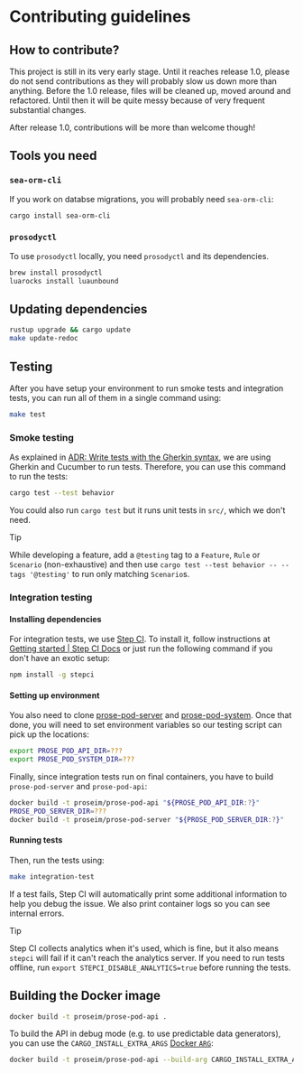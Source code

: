 # Contributing guidelines

## How to contribute?

This project is still in its very early stage. Until it reaches release 1.0, please do not send contributions as they will probably slow us down more than anything. Before the 1.0 release, files will be cleaned up, moved around and refactored. Until then it will be quite messy because of very frequent substantial changes.

After release 1.0, contributions will be more than welcome though!

## Tools you need

### `sea-orm-cli`

If you work on databse migrations, you will probably need `sea-orm-cli`:

```bash
cargo install sea-orm-cli
```

### `prosodyctl`

To use `prosodyctl` locally, you need `prosodyctl` and its dependencies.

```bash
brew install prosodyctl
luarocks install luaunbound
```

## Updating dependencies

```bash
rustup upgrade && cargo update
make update-redoc
```

## Testing

After you have setup your environment to run smoke tests and integration tests, you can run all of them in a single command using:

```bash
make test
```

### Smoke testing

As explained in [ADR: Write tests with the Gherkin syntax](./ADRs/2024-01-11-a-write-tests-in-gherkin.md),
we are using Gherkin and Cucumber to run tests. Therefore, you can use this command to run the tests:

```bash
cargo test --test behavior
```

You could also run `cargo test` but it runs unit tests in `src/`, which we don't need.

> [!TIP]
> While developing a feature, add a `@testing` tag to a `Feature`, `Rule` or `Scenario` (non-exhaustive)
> and then use `cargo test --test behavior -- --tags '@testing'` to run only matching `Scenario`s.

### Integration testing

#### Installing dependencies

For integration tests, we use [Step CI]. To install it, follow instructions at [Getting started | Step CI Docs](https://docs.stepci.com/guides/getting-started.html) or just run the following command if you don't have an exotic setup:

```bash
npm install -g stepci
```

#### Setting up environment

You also need to clone [prose-pod-server](https://github.com/prose-im/prose-pod-server) and [prose-pod-system](https://github.com/prose-im/prose-pod-system). Once that done, you will need to set environment variables so our testing script can pick up the locations:

```bash
export PROSE_POD_API_DIR=???
export PROSE_POD_SYSTEM_DIR=???
```

Finally, since integration tests run on final containers, you have to build `prose-pod-server` and `prose-pod-api`:

```bash
docker build -t proseim/prose-pod-api "${PROSE_POD_API_DIR:?}"
PROSE_POD_SERVER_DIR=???
docker build -t proseim/prose-pod-server "${PROSE_POD_SERVER_DIR:?}"
```

#### Running tests

Then, run the tests using:

```bash
make integration-test
```

If a test fails, Step CI will automatically print some additional information to help you debug the issue. We also print container logs so you can see internal errors.

> [!TIP]
> Step CI collects analytics when it's used, which is fine, but it also means `stepci` will fail if it can't reach the analytics server.
> If you need to run tests offline, run `export STEPCI_DISABLE_ANALYTICS=true` before running the tests.

## Building the Docker image

```bash
docker build -t proseim/prose-pod-api .
```

To build the API in debug mode (e.g. to use predictable data generators),
you can use the `CARGO_INSTALL_EXTRA_ARGS` [Docker `ARG`]:

```bash
docker build -t proseim/prose-pod-api --build-arg CARGO_INSTALL_EXTRA_ARGS='--debug' .
```

[Docker `ARG`]: https://docs.docker.com/reference/dockerfile/#arg "Dockerfile reference | Docker Docs"
[Step CI]: https://stepci.com/ "Step CI homepage"
